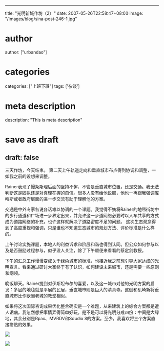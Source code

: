
---
title: "光明新城作坊（2）"
date: 2007-05-26T22:58:47+08:00
image: "/images/blog/sina-post-246-1.jpg"
# author
author: ["urbandao"]
# categories
categories: ["上班下班"]
tags: ['杂谈']
# meta description
description: "This is meta description"
# save as draft
draft: false
---

三天作坊，今天结束。
第二天上午轨道走向和垂直城市布点得到协调和调整，一如我之前的设想来调整。

Rainer表现了慢条斯理后面的坚持不懈，不管是垂直城市位置，还是交通。我无法判断这是固执还是对真理在握的自信。很多人没有给他说服，他也一再跟我强调库哈斯或者政府层面的进一步交流有助于理解他的方案。

交通是中外专家各说各话难以协调的一个课题。我觉得不妨将Rainer的地毯街坊中的步行通道和广场进一步界定出来，并允许这一步道网络必要时以人车共享的方式成为道路网络的补充，也许这样就解决了道路密度不足的问题。
这次生态观念得到了高度重视和强调，只是谁也不知道生态城市的规划方法、评价标准是什么样的。

上午讨论实施课题，本地人的利益诉求和阶层和谐也得到认同。但公众如何参与以及是否鼓励过程参与，似乎没人关注，除了下午顺便来看看的蔡定剑教授。

下午的汇总工作慢慢变成关于绿色城市的标准，也接近我之前想引导大家达成的光明宣言。看来通过研讨大家终于有了认识，如何建设未来城市，还是需要一些原则和纲领。

晚饭聊天。Rainer提到对伊斯坦布尔的喜爱，以及这一城市对他的光明方案的启发：多层的地毯就是平展的民居，垂直城市则是巨大的清真寺。这倒和矶崎新将垂直城市比作欧洲老城的教堂相似。

如果将这次国际咨询成果优化整合确实是一个难题，从来建筑上的综合方案都是遭人诟病。我忽然想把事情弄得简单好玩，是不是可以将光明分成四份：中间是大绿地，其余分别是Rpax、MVRDV和Sdudio
8的方案。至少，我喜欢将三个方案直接拼贴的效果。

![](/images/blog/sina-post-246-1.jpg)

![](/images/blog/sina-post-246-2.jpg)
